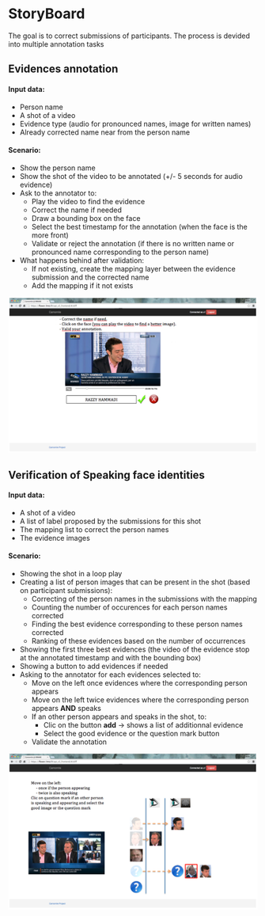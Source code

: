 # StoryBoard

The goal is to correct submissions of participants. The process is devided into multiple annotation tasks

## Evidences annotation

#### Input data: 
 - Person name
 - A shot of a video
 - Evidence type (audio for pronounced names, image for written names)
 - Already corrected name near from the person name
 
#### Scenario:
 - Show the person name
 - Show the shot of the video to be annotated (+/- 5 seconds for audio evidence)
 - Ask to the annotator to:
   + Play the video to find the evidence
   + Correct the name if needed
   + Draw a bounding box on the face
   + Select the best timestamp for the annotation (when the face is the more front)
   + Validate or reject the annotation (if there is no written name or pronounced name corresponding to the person name)
 - What happens behind after validation:
   + If not existing, create the mapping layer between the evidence submission and the corrected name
   + Add the mapping if it not exists

![OCR](OCR.png)

## Verification of Speaking face identities

#### Input data: 
 - A shot of a video
 - A list of label proposed by the submissions for this shot
 - The mapping list to correct the person names
 - The evidence images

#### Scenario:
 - Showing the shot in a loop play
 - Creating a list of person images that can be present in the shot (based on participant submissions):
   + Correcting of the person names in the submissions with the mapping
   + Counting the number of occurences for each person names corrected
   + Finding the best evidence corresponding to these person names corrected
   + Ranking of these evidences based on the number of occurrences
 - Showing the first three best evidences (the video of the evidence stop at the annotated timestamp and with the bounding box)
 - Showing a button to add evidences if needed
 - Asking to the annotator for each evidences selected to:
   + Move on the left once evidences where the corresponding person appears
   + Move on the left twice evidences where the corresponding person appears **AND** speaks
   + If an other person appears and speaks in the shot, to:
     * Clic on the button **add** -> shows a list of additionnal evidence
     * Select the good evidence or the question mark button
   + Validate the annotation
   
 ![Speaking_face](Speaking_face.png)
